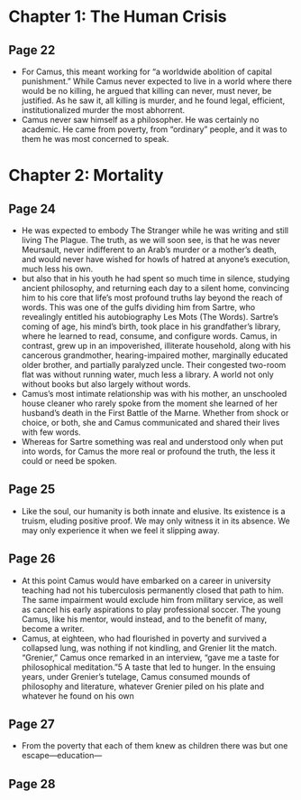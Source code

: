 # Chapter 1: The Human Crisis
## Page 22
- For Camus, this meant working for “a worldwide abolition of capital punishment.” While Camus never expected to live in a world where there would be no killing, he argued that killing can never, must never, be justified. As he saw it, all killing is murder, and he found legal, efficient, institutionalized murder the most abhorrent.
- Camus never saw himself as a philosopher. He was certainly no academic. He came from poverty, from “ordinary” people, and it was to them he was most concerned to speak.
# Chapter 2: Mortality
## Page 24
- He was expected to embody The Stranger while he was writing and still living The Plague. The truth, as we will soon see, is that he was never Meursault, never indifferent to an Arab’s murder or a mother’s death, and would never have wished for howls of hatred at anyone’s execution, much less his own.
- but also that in his youth he had spent so much time in silence, studying ancient philosophy, and returning each day to a silent home, convincing him to his core that life’s most profound truths lay beyond the reach of words. This was one of the gulfs dividing him from Sartre, who revealingly entitled his autobiography Les Mots (The Words). Sartre’s coming of age, his mind’s birth, took place in his grandfather’s library, where he learned to read, consume, and configure words. Camus, in contrast, grew up in an impoverished, illiterate household, along with his cancerous grandmother, hearing-impaired mother, marginally educated older brother, and partially paralyzed uncle. Their congested two-room flat was without running water, much less a library. A world not only without books but also largely without words.
- Camus’s most intimate relationship was with his mother, an unschooled house cleaner who rarely spoke from the moment she learned of her husband’s death in the First Battle of the Marne. Whether from shock or choice, or both, she and Camus communicated and shared their lives with few words.
- Whereas for Sartre something was real and understood only when put into words, for Camus the more real or profound the truth, the less it could or need be spoken.
## Page 25
- Like the soul, our humanity is both innate and elusive. Its existence is a truism, eluding positive proof. We may only witness it in its absence. We may only experience it when we feel it slipping away.
## Page 26
- At this point Camus would have embarked on a career in university teaching had not his tuberculosis permanently closed that path to him. The same impairment would exclude him from military service, as well as cancel his early aspirations to play professional soccer. The young Camus, like his mentor, would instead, and to the benefit of many, become a writer.
- Camus, at eighteen, who had flourished in poverty and survived a collapsed lung, was nothing if not kindling, and Grenier lit the match. “Grenier,” Camus once remarked in an interview, “gave me a taste for philosophical meditation.”5 A taste that led to hunger. In the ensuing years, under Grenier’s tutelage, Camus consumed mounds of philosophy and literature, whatever Grenier piled on his plate and whatever he found on his own
## Page 27
- From the poverty that each of them knew as children there was but one escape—education—
## Page 28
